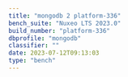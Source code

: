 ```yaml
---
title: "mongodb 2 platform-336"
bench_suite: "Nuxeo LTS 2023.0"
build_number: "platform-336"
dbprofile: "mongodb"
classifier: ""
date: 2023-07-12T09:13:03
type: "bench"
---
```

